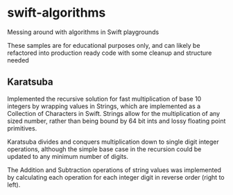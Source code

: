 # swift-algorithms
Messing around with algorithms in Swift playgrounds

These samples are for educational purposes only, and can likely be refactored into production ready code with some cleanup and structure needed

## Karatsuba

Implemented the recursive solution for fast multiplication of base 10 integers by wrapping values in Strings, which are implemented as a Collection of Characters in Swift. Strings allow for the multiplication of any sized number, rather than being bound by 64 bit ints and lossy floating point primitives.

Karatsuba divides and conquers multiplication down to single digit integer operations, although the simple base case in the recursion could be updated to any minimum number of digits. 

The Addition and Subtraction operations of string values was implemented by calculating each operation for each integer digit in reverse order (right to left).
